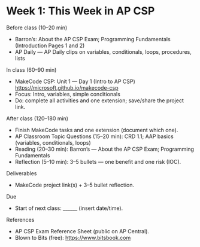 # Week 1: This Week in AP CSP

Before class (10–20 min)
- Barron’s: About the AP CSP Exam; Programming Fundamentals (Introduction Pages 1 and 2)
- AP Daily — AP Daily clips on variables, conditionals, loops, procedures, lists

In class (60–90 min)
- MakeCode CSP: Unit 1 — Day 1 (Intro to AP CSP)
  https://microsoft.github.io/makecode-csp
- Focus: Intro, variables, simple conditionals
- Do: complete all activities and one extension; save/share the project link.

After class (120–180 min)
- Finish MakeCode tasks and one extension (document which one).
- AP Classroom Topic Questions (15–20 min): CRD 1.1; AAP basics (variables, conditionals, loops)
- Reading (20–30 min): Barron’s — About the AP CSP Exam; Programming Fundamentals
- Reflection (5–10 min): 3–5 bullets — one benefit and one risk (IOC).

Deliverables
- MakeCode project link(s) + 3–5 bullet reflection.

Due
- Start of next class: ______ (insert date/time).

References
- AP CSP Exam Reference Sheet (public on AP Central).
- Blown to Bits (free): https://www.bitsbook.com


